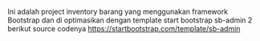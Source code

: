 Ini adalah project inventory barang yang menggunakan framework Bootstrap dan di optimasikan dengan template start bootstrap sb-admin 2 berikut source codenya https://startbootstrap.com/template/sb-admin
